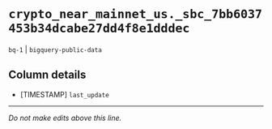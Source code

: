 # `crypto_near_mainnet_us._sbc_7bb6037453b34dcabe27dd4f8e1dddec`
`bq-1` | `bigquery-public-data`

## Column details
* [TIMESTAMP] `last_update`

-------------------------------------------------------------------------------
*Do not make edits above this line.*
